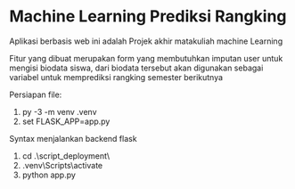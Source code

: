 # Machine Learning Prediksi Rangking
Aplikasi berbasis web ini adalah Projek akhir matakuliah machine Learning 

Fitur yang dibuat merupakan form yang membutuhkan imputan user untuk mengisi biodata siswa, dari biodata tersebut akan digunakan sebagai variabel untuk memprediksi rangking semester berikutnya

Persiapan file:
1. py -3 -m venv .venv
2. set FLASK_APP=app.py

Syntax menjalankan backend flask
1. cd .\script_deployment\
2. .venv\Scripts\activate
3. python app.py
